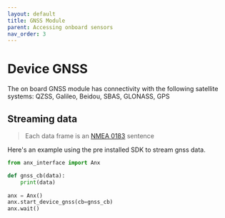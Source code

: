 ```yaml
---
layout: default
title: GNSS Module
parent: Accessing onboard sensors
nav_order: 3
---
```


# Device GNSS

The on board GNSS module has connectivity with the following satellite systems: QZSS, Galileo, Beidou, SBAS, GLONASS, GPS

## Streaming data
> Each data frame is an [NMEA 0183](https://en.wikipedia.org/wiki/NMEA_0183) sentence

Here's an example using the pre installed SDK to stream gnss data. 
```python
from anx_interface import Anx

def gnss_cb(data):
    print(data)
    
anx = Anx()
anx.start_device_gnss(cb=gnss_cb)
anx.wait()
```
